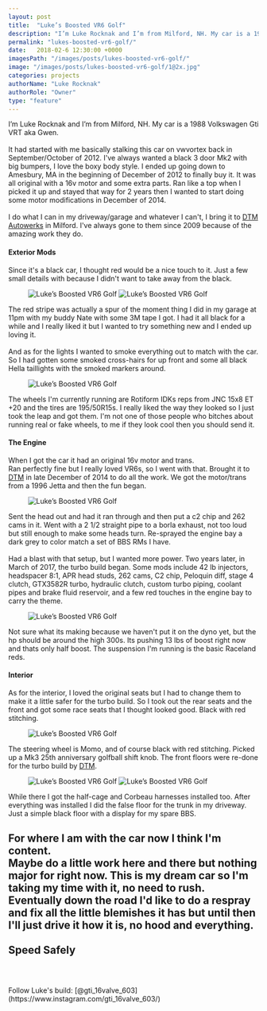 ```yaml
---
layout: post
title:  "Luke’s Boosted VR6 Golf"
description: "I’m Luke Rocknak and I’m from Milford, NH. My car is a 1988 Volkswagen Gti VRT aka Gwen."
permalink: "lukes-boosted-vr6-golf/"
date:   2018-02-6 12:30:00 +0000
imagesPath: "/images/posts/lukes-boosted-vr6-golf/"
image: "/images/posts/lukes-boosted-vr6-golf/1@2x.jpg"
categories: projects
authorName: "Luke Rocknak"
authorRole: "Owner"
type: "feature"
---
```


I’m Luke Rocknak and I’m from Milford, NH. My car is a 1988 Volkswagen Gti VRT aka Gwen.
<br/><br/>
It had started with me basically stalking this car on vwvortex back in September/October of 2012. I've always wanted a black 3 door Mk2 with big bumpers, I love the boxy body style. I ended up going down to Amesbury, MA in the beginning of December of 2012 to finally buy it. It was all original with a 16v motor and some extra parts. Ran like a top when I picked it up and stayed that way for 2 years then I wanted to start doing some motor modifications in December of 2014.
<br/><br/>
I do what I can in my driveway/garage and whatever I can't, I bring it to [DTM Autowerks](http://dtmautowerks.com) in Milford. I've always gone to them since 2009 because of the amazing work they do.

#### Exterior Mods

Since it's a black car, I thought red would be a nice touch to it. Just a few small details with because I didn't want to take away from the black.

<figure class="pair">
  <img src="/images/posts/lukes-boosted-vr6-golf/2.jpg" srcset="/images/posts/lukes-boosted-vr6-golf/2.jpg 1x, /images/posts/lukes-boosted-vr6-golf/2@2x.jpg 2x" alt="Luke’s Boosted VR6 Golf">

  <img src="/images/posts/lukes-boosted-vr6-golf/3.jpg" srcset="/images/posts/lukes-boosted-vr6-golf/3.jpg 1x, /images/posts/lukes-boosted-vr6-golf/3@2x.jpg 2x" alt="Luke’s Boosted VR6 Golf">
</figure>

The red stripe was actually a spur of the moment thing I did in my garage at 11pm with my buddy Nate with some 3M tape I got. I had it all black for a while and I really liked it but I wanted to try something new and I ended up loving it.
<br/><br/>
And as for the lights I wanted to smoke everything out to match with the car. So I had gotten some smoked cross-hairs for up front and some all black Hella taillights with the smoked markers around.

<figure>
  <img src="/images/posts/lukes-boosted-vr6-golf/4.jpg" srcset="/images/posts/lukes-boosted-vr6-golf/4.jpg 1x, /images/posts/lukes-boosted-vr6-golf/4@2x.jpg 2x" alt="Luke’s Boosted VR6 Golf">
</figure>
The wheels I'm currently running are Rotiform IDKs reps from JNC 15x8 ET +20 and the tires are 195/50R15s. I really liked the way they looked so I just took the leap and got them. I'm not one of those people who bitches about running real or fake wheels, to me if they look cool then you should send it.

#### The Engine
When I got the car it had an original 16v motor and trans.
<br/>
Ran perfectly fine but I really loved VR6s, so I went with that. Brought it to [DTM](http://dtmautowerks.com) in late December of 2014 to do all the work. We got the motor/trans from a 1996 Jetta and then the fun began.

<figure>
  <img src="/images/posts/lukes-boosted-vr6-golf/5.jpg" srcset="/images/posts/lukes-boosted-vr6-golf/5.jpg 1x, /images/posts/lukes-boosted-vr6-golf/5@2x.jpg 2x" alt="Luke’s Boosted VR6 Golf">
</figure>

Sent the head out and had it ran through and then put a c2 chip and 262 cams in it. Went with a 2 1/2 straight pipe to a borla exhaust, not too loud but still enough to make some heads turn. Re-sprayed the engine bay a dark grey to color match a set of BBS RMs I have.
<br/><br/>
Had a blast with that setup, but I wanted more power. Two years later, in March of 2017, the turbo build began. Some mods include 42 lb injectors, headspacer 8:1, APR head studs, 262 cams, C2 chip, Peloquin diff, stage 4 clutch, GTX3582R turbo, hydraulic clutch, custom turbo piping, coolant pipes and brake fluid reservoir, and a few red touches in the engine bay to carry the theme.

<figure>
  <img src="/images/posts/lukes-boosted-vr6-golf/6.jpg" srcset="/images/posts/lukes-boosted-vr6-golf/6.jpg 1x, /images/posts/lukes-boosted-vr6-golf/6@2x.jpg 2x" alt="Luke’s Boosted VR6 Golf">
</figure>

Not sure what its making because we haven't put it on the dyno yet, but the hp should be around the high 300s. Its pushing 13 lbs of boost right now and thats only half boost. The suspension I'm running is the basic Raceland reds.

#### Interior
As for the interior, I loved the original seats but I had to change them to make it a little safer for the turbo build. So I took out the rear seats and the front and got some race seats that I thought looked good. Black with red stitching.

<figure>
  <img src="/images/posts/lukes-boosted-vr6-golf/7.jpg" srcset="/images/posts/lukes-boosted-vr6-golf/7.jpg 1x, /images/posts/lukes-boosted-vr6-golf/7@2x.jpg 2x" alt="Luke’s Boosted VR6 Golf">
</figure>

The steering wheel is Momo, and of course black with red stitching. Picked up a Mk3 25th anniversary golfball shift knob. The front floors were re-done for the turbo build by [DTM](http://dtmautowerks.com).

<figure class="pair">
  <img src="/images/posts/lukes-boosted-vr6-golf/8.jpg" srcset="/images/posts/lukes-boosted-vr6-golf/8.jpg 1x, /images/posts/lukes-boosted-vr6-golf/8@2x.jpg 2x" alt="Luke’s Boosted VR6 Golf">

  <img src="/images/posts/lukes-boosted-vr6-golf/9.jpg" srcset="/images/posts/lukes-boosted-vr6-golf/9.jpg 1x, /images/posts/lukes-boosted-vr6-golf/9@2x.jpg 2x" alt="Luke’s Boosted VR6 Golf">
</figure>

While there I got the half-cage and Corbeau harnesses installed too. After everything was installed I did the false floor for the trunk in my driveway. Just a simple black floor with a display for my spare BBS.

<div class="spacer-120"></div>

For where I am with the car now I think I'm content.
<br/>
Maybe do a little work here and there but nothing major for right now. This is my dream car so I'm taking my time with it, no need to rush. Eventually down the road I'd like to do a respray and fix all the little blemishes it has but until then I'll just drive it how it is, no hood and everything.
<br/><br/>
Speed Safely
<br/><br/>
-
<br/>
Follow Luke's build: [@gti_16valve_603](https://www.instagram.com/gti_16valve_603/)
